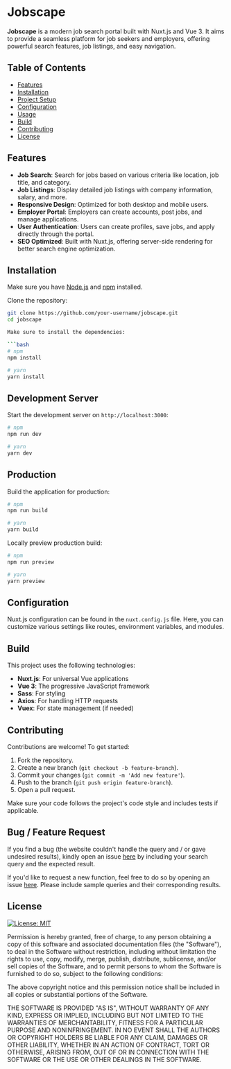 # Jobscape

**Jobscape** is a modern job search portal built with Nuxt.js and Vue 3. It aims to provide a seamless platform for job seekers and employers, offering powerful search features, job listings, and easy navigation.

## Table of Contents
- [Features](#features)
- [Installation](#installation)
- [Project Setup](#project-setup)
- [Configuration](#configuration)
- [Usage](#usage)
- [Build](#build)
- [Contributing](#contributing)
- [License](#license)

## Features
- **Job Search**: Search for jobs based on various criteria like location, job title, and category.
- **Job Listings**: Display detailed job listings with company information, salary, and more.
- **Responsive Design**: Optimized for both desktop and mobile users.
- **Employer Portal**: Employers can create accounts, post jobs, and manage applications.
- **User Authentication**: Users can create profiles, save jobs, and apply directly through the portal.
- **SEO Optimized**: Built with Nuxt.js, offering server-side rendering for better search engine optimization.
  
## Installation

Make sure you have [Node.js](https://nodejs.org/) and [npm](https://www.npmjs.com/) installed.

Clone the repository:

```bash
git clone https://github.com/your-username/jobscape.git
cd jobscape

Make sure to install the dependencies:

```bash
# npm
npm install

# yarn
yarn install
```

## Development Server

Start the development server on `http://localhost:3000`:

```bash
# npm
npm run dev

# yarn
yarn dev
```

## Production

Build the application for production:

```bash
# npm
npm run build

# yarn
yarn build
```

Locally preview production build:

```bash
# npm
npm run preview

# yarn
yarn preview
```

## Configuration

Nuxt.js configuration can be found in the `nuxt.config.js` file. Here, you can customize various settings like routes, environment variables, and modules.

## Build

This project uses the following technologies:

- **Nuxt.js**: For universal Vue applications
- **Vue 3**: The progressive JavaScript framework
- **Sass**: For styling
- **Axios**: For handling HTTP requests
- **Vuex**: For state management (if needed)

## Contributing

Contributions are welcome! To get started:

1. Fork the repository.
2. Create a new branch (`git checkout -b feature-branch`).
3. Commit your changes (`git commit -m 'Add new feature'`).
4. Push to the branch (`git push origin feature-branch`).
5. Open a pull request.

Make sure your code follows the project's code style and includes tests if applicable.

## Bug / Feature Request
If you find a bug (the website couldn't handle the query and / or gave undesired results), kindly open an issue [here](https://github.com/livecodebase/jobscape/issues) by including your search query and the expected result.

If you'd like to request a new function, feel free to do so by opening an issue [here](https://github.com/livecodebase/jobscape/issues). Please include sample queries and their corresponding results.


## License
[![License: MIT](https://img.shields.io/badge/License-MIT-yellow.svg)](https://opensource.org/licenses/MIT)

Permission is hereby granted, free of charge, to any person obtaining a copy
of this software and associated documentation files (the "Software"), to deal
in the Software without restriction, including without limitation the rights
to use, copy, modify, merge, publish, distribute, sublicense, and/or sell
copies of the Software, and to permit persons to whom the Software is
furnished to do so, subject to the following conditions:

The above copyright notice and this permission notice shall be included in all
copies or substantial portions of the Software.

THE SOFTWARE IS PROVIDED "AS IS", WITHOUT WARRANTY OF ANY KIND,
EXPRESS OR IMPLIED, INCLUDING BUT NOT LIMITED TO THE WARRANTIES OF
MERCHANTABILITY, FITNESS FOR A PARTICULAR PURPOSE AND NONINFRINGEMENT.
IN NO EVENT SHALL THE AUTHORS OR COPYRIGHT HOLDERS BE LIABLE FOR ANY CLAIM,
DAMAGES OR OTHER LIABILITY, WHETHER IN AN ACTION OF CONTRACT, TORT OR
OTHERWISE, ARISING FROM, OUT OF OR IN CONNECTION WITH THE SOFTWARE OR THE USE
OR OTHER DEALINGS IN THE SOFTWARE.